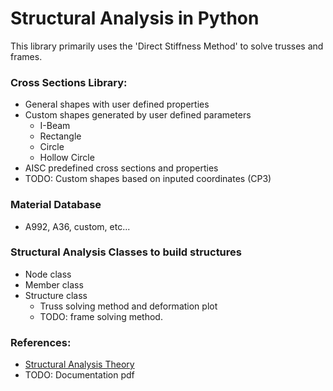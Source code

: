 # Structural Analysis in Python

This library primarily uses the 'Direct Stiffness Method' to solve trusses and frames.

### Cross Sections Library:
* General shapes with user defined properties
* Custom shapes generated by user defined parameters
	* I-Beam
	* Rectangle
	* Circle
	* Hollow Circle
* AISC predefined cross sections and properties
* TODO: Custom shapes based on inputed coordinates (CP3)

### Material Database
* A992, A36, custom, etc...

### Structural Analysis Classes to build structures
* Node class
* Member class
* Structure class
	* Truss solving method and deformation plot
	* TODO: frame solving method.

### References:

* [Structural Analysis Theory](https://github.com/BrianChevalier/StructPy/blob/master/Documentation/Main.pdf)
* TODO: Documentation pdf